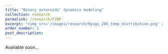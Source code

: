 ```yaml
---
title: "Binary asteroids' dynamics modeling"
collection: research
permalink: /research/F2BP
excerpt: "<img src='/images/research/Ryugu_20k_temp_distribution.png' alt=''>"
order_number: 2
post_description:
---
```


Available soon...
